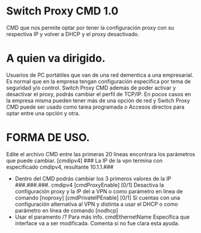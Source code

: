 # Switch Proxy CMD 1.0
CMD que nos permite optar por tener la configuración proxy con su respectiva IP y volver a DHCP y el proxy desactivado.
# A quien va dirigido.
Usuarios de PC portátiles que van de una red dementica a una empresarial. Es normal que en la empresa tengan configuración especifica por tema de seguridad y/o control. Switch Proxy CMD además de poder activar y desactivar el proxy, podrás cambiar el perfil de TCP/IP.
En pocos casos en la empresa misma pueden tener más de una opción de red y Switch Proxy CMD puede ser usado como tarea programada o Accesos directos para optar entre una opción y otra.
# FORMA DE USO.
Edite el archivo CMD entre las primeras 20 líneas encontrara los parámetros que puede cambiar.
[cmdipv4] ### La IP de la vpn termina con especificado cmdipv4, resultante 10.1.1.###
* Dentro del CMD podrás cambiar los 3 primeros valores de la IP ###.###.###. cmdipv4
[cmdProxyEnable] [0/1] Desactiva la configuración proxy y la IP del a VPN o como parámetro en línea de comando [noproxy]
[cmdPrivateIPEnable] [0/1] Si cuentas con una configuración alternativa al VPN y distinta a usar el DHCP o como parámetro en línea de comando [nodhcp]
* Usar el paramento /? Para más info.
cmdEthernetName Especifica que interface va a ser modificada.
Comenta si no fue clara esta ayuda.

